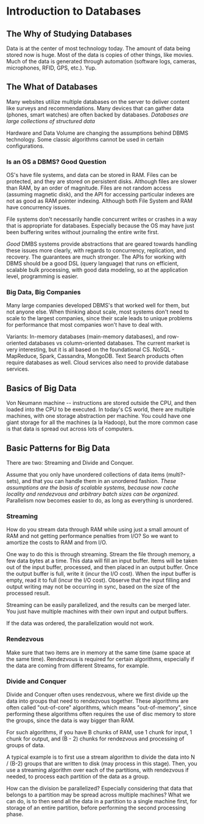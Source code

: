 # Introduction to Databases

## The Why of Studying Databases

Data is at the center of most technology today.
The amount of data being stored now is huge.
Most of the data is copies of other things, like movies.
Much of the data is generated through automation (software logs, cameras, microphones, RFID, GPS, etc.). Yup.

## The What of Databases

Many websites utilize multiple databases on the server to deliver content like surveys and recommendations. Many devices that can gather data (phones, smart watches) are often backed by databases. *Databases are large collections of structured data*

Hardware and Data Volume are changing the assumptions behind DBMS technology. Some classic algorithms cannot be used in certain configurations.

### Is an OS a DBMS? Good Question

OS's have file systems, and data can be stored in RAM. Files can be protected, and they are stored on persistent disks. Although files are slower than RAM, by an order of magnitude. Files are not random access (assuming magnetic disk), and the API for accessing particular indexes are not as good as RAM pointer indexing. Although both File System and RAM have concurrency issues.

File systems don't necessarily handle concurrent writes or crashes in a way that is appropriate for databases. Especially because the OS may have just been buffering writes without journaling the entire write first.

*Good* DMBS systems provide abstractions that are geared towards handling these issues more clearly, with regards to concurrency, replication, and recovery. The guarantees are much stronger. The APIs for working with DBMS should be a good DSL (query language) that runs on efficient, scalable bulk processing, with good data modeling, so at the application level, programming is easier.

### Big Data, Big Companies

Many large companies developed DBMS's that worked well for them, but not anyone else. When thinking about scale, most systems don't need to scale to the largest companies, since their scale leads to unique problems for performance that most companies won't have to deal with.

Variants: In-memory databases (main-memory databases), and row-oriented databases vs column-oriented databases. The current market is very interesting, but it is all based on the foundational CS. NoSQL - MapReduce, Spark, Cassandra, MongoDB. Text Search products often require databases as well. Cloud services also need to provide database services.

## Basics of Big Data

Von Neumann machine -- instructions are stored outside the CPU, and then loaded into the CPU to be executed. In today's CS world, there are multiple machines, with one storage abstraction per machine. You could have one giant storage for all the machines (a la Hadoop), but the more common case is that data is spread out across lots of computers.

## Basic Patterns for Big Data

There are two: Streaming and Divide and Conquer.

Assume that you only have unordered collections of data items (multi?-sets), and that you can handle them in an unordered fashion. *These assumptions are the basis of scalable systems, because now cache locality and rendezvous and arbitrary batch sizes can be organized*. Parallelism now becomes easier to do, as long as everything is unordered.

### Streaming

How do you stream data through RAM while using just a small amount of RAM and not getting performance penalties from I/O? So we want to amortize the costs to RAM and from I/O.

One way to do this is through streaming. Stream the file through memory, a few data bytes at a time. This data will fill an input buffer. Items will be taken out of the input buffer, processed, and then placed in an output buffer. Once the output buffer is full, write it (incur the I/O cost). When the input buffer is empty, read it to full (incur the I/O cost). Observe that the input filling and output writing may not be occurring in sync, based on the size of the processed result.

Streaming can be easily parallelized, and the results can be merged later. You just have multiple machines with their own input and output buffers.

If the data was ordered, the parallelization would not work.

### Rendezvous

Make sure that two items are in memory at the same time (same space at the same time). Rendezvous is required for certain algorithms, especially if the data are coming from different Streams, for example.

### Divide and Conquer

Divide and Conquer often uses rendezvous, where we first divide up the data into groups that need to rendezvous together. These algorithms are often called "out-of-core" algorithms, which means "out-of-memory", since performing these algorithms often requires the use of disc memory to store the groups, since the data is way bigger than RAM.

For such algorithms, if you have B chunks of RAM, use 1 chunk for input, 1 chunk for output, and (B - 2) chunks for rendezvous and processing of groups of data.

A typical example is to first use a stream algorithm to divide the data into N / (B-2) groups that are written to disk (may process in this stage). Then, you use a streaming algorithm over each of the partitions, with rendezvous if needed, to process each partition of the data as a group.

How can the division be parallelized? Especially considering that data that belongs to a partition may be spread across multiple machines? What we can do, is to then send all the data in a partition to a single machine first, for storage of an entire partition, before performing the second processing phase.


